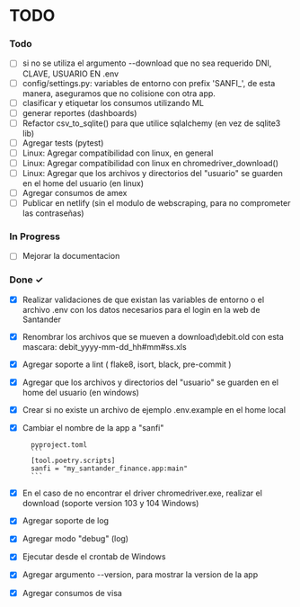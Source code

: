 # TODO

### Todo

* [ ] si no se utiliza el argumento --download que no sea requerido DNI, CLAVE, USUARIO EN .env
* [ ] config/settings.py: variables de entorno con prefix 'SANFI_', de esta manera, aseguramos que no colisione con otra app.
* [ ] clasificar y etiquetar los consumos utilizando ML
* [ ] generar reportes (dashboards)
* [ ] Refactor csv_to_sqlite() para que utilice sqlalchemy (en vez de sqlite3 lib)
* [ ] Agregar tests (pytest)
* [ ] Linux: Agregar compatibilidad con linux, en general
* [ ] Linux: Agregar compatibilidad con linux en chromedriver_download()
* [ ] Linux: Agregar que los archivos y directorios del "usuario" se guarden en el home del usuario (en linux)
* [ ] Agregar consumos de amex
* [ ] Publicar en netlify (sin el modulo de webscraping, para no comprometer las contraseñas)

### In Progress

* [ ] Mejorar la documentacion

### Done ✓

* [x] Realizar validaciones de que existan las variables de entorno o el archivo .env con los datos necesarios para el login en la web de Santander

* [x] Renombrar los archivos que se mueven a download\debit.old con esta mascara: debit_yyyy-mm-dd_hh#mm#ss.xls

* [x] Agregar soporte a lint ( flake8, isort, black, pre-commit )

* [x] Agregar que los archivos y directorios del "usuario" se guarden en el home del usuario (en windows)

* [x] Crear si no existe un archivo de ejemplo .env.example en el home local

* [x] Cambiar el nombre de la app a "sanfi"

        pyproject.toml
        ```
        [tool.poetry.scripts]
        sanfi = "my_santander_finance.app:main"
        ```
* [x] En el caso de no encontrar el driver chromedriver.exe, realizar el download (soporte version 103 y 104 Windows)

* [x] Agregar soporte de log

* [x] Agregar modo "debug" (log)

* [x] Ejecutar desde el crontab de Windows
  
* [x] Agregar argumento --version, para mostrar la version de la app

* [x] Agregar consumos de visa
